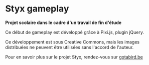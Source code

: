 
# Styx gameplay

**Projet scolaire dans le cadre d'un travail de fin d'étude**

Ce début de gameplay est développé grâce à Pixi.js, plugin jQuery.

Ce développement est sous Creative Commons, mais les images distribuées ne peuvent être utilisées sans l'accord de l'auteur.

Pour en savoir plus sur le projet Styx, rendez-vous sur [gotabird.be](http://gotabird.be/tfe/version_juin) 